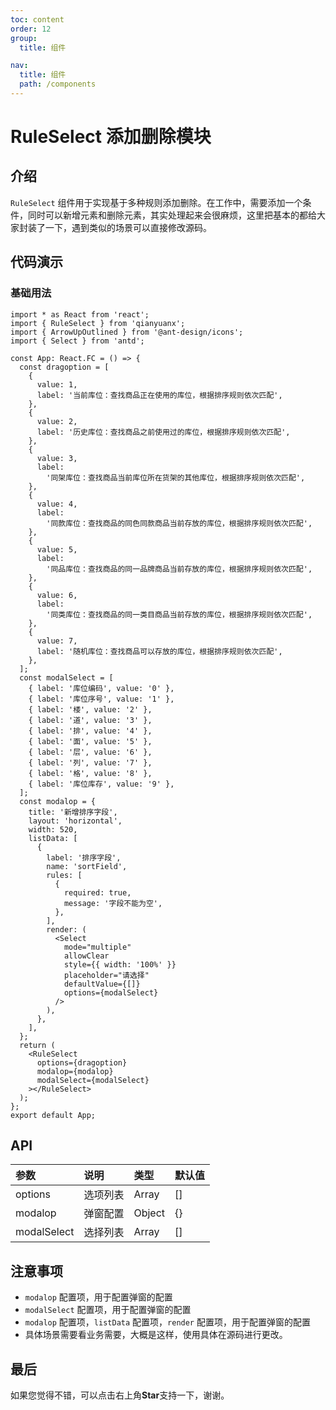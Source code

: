 ```yaml
---
toc: content
order: 12
group:
  title: 组件

nav:
  title: 组件
  path: /components
---
```


# RuleSelect 添加删除模块

## 介绍

`RuleSelect` 组件用于实现基于多种规则添加删除。在工作中，需要添加一个条件，同时可以新增元素和删除元素，其实处理起来会很麻烦，这里把基本的都给大家封装了一下，遇到类似的场景可以直接修改源码。

## 代码演示

### 基础用法

```tsx
import * as React from 'react';
import { RuleSelect } from 'qianyuanx';
import { ArrowUpOutlined } from '@ant-design/icons';
import { Select } from 'antd';

const App: React.FC = () => {
  const dragoption = [
    {
      value: 1,
      label: '当前库位：查找商品正在使用的库位，根据排序规则依次匹配',
    },
    {
      value: 2,
      label: '历史库位：查找商品之前使用过的库位，根据排序规则依次匹配',
    },
    {
      value: 3,
      label:
        '同架库位：查找商品当前库位所在货架的其他库位，根据排序规则依次匹配',
    },
    {
      value: 4,
      label:
        '同款库位：查找商品的同色同款商品当前存放的库位，根据排序规则依次匹配',
    },
    {
      value: 5,
      label:
        '同品库位：查找商品的同一品牌商品当前存放的库位，根据排序规则依次匹配',
    },
    {
      value: 6,
      label:
        '同类库位：查找商品的同一类目商品当前存放的库位，根据排序规则依次匹配',
    },
    {
      value: 7,
      label: '随机库位：查找商品可以存放的库位，根据排序规则依次匹配',
    },
  ];
  const modalSelect = [
    { label: '库位编码', value: '0' },
    { label: '库位序号', value: '1' },
    { label: '楼', value: '2' },
    { label: '道', value: '3' },
    { label: '排', value: '4' },
    { label: '面', value: '5' },
    { label: '层', value: '6' },
    { label: '列', value: '7' },
    { label: '格', value: '8' },
    { label: '库位库存', value: '9' },
  ];
  const modalop = {
    title: '新增排序字段',
    layout: 'horizontal',
    width: 520,
    listData: [
      {
        label: '排序字段',
        name: 'sortField',
        rules: [
          {
            required: true,
            message: '字段不能为空',
          },
        ],
        render: (
          <Select
            mode="multiple"
            allowClear
            style={{ width: '100%' }}
            placeholder="请选择"
            defaultValue={[]}
            options={modalSelect}
          />
        ),
      },
    ],
  };
  return (
    <RuleSelect
      options={dragoption}
      modalop={modalop}
      modalSelect={modalSelect}
    ></RuleSelect>
  );
};
export default App;
```

## API

| 参数        | 说明     | 类型   | 默认值 |
| :---------- | :------- | :----- | :----- |
| options     | 选项列表 | Array  | []     |
| modalop     | 弹窗配置 | Object | {}     |
| modalSelect | 选择列表 | Array  | []     |

## 注意事项

- `modalop` 配置项，用于配置弹窗的配置
- `modalSelect` 配置项，用于配置弹窗的配置
- `modalop` 配置项，`listData` 配置项，`render` 配置项，用于配置弹窗的配置
- 具体场景需要看业务需要，大概是这样，使用具体在源码进行更改。

## 最后

如果您觉得不错，可以点击右上角**Star**支持一下，谢谢。
